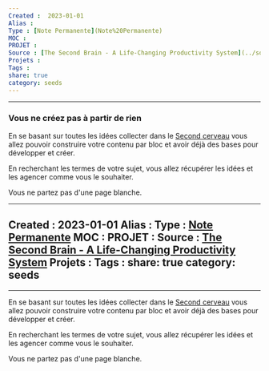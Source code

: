 ```yaml
---
Created :  2023-01-01
Alias :
Type : [Note Permanente](Note%20Permanente)
MOC : 
PROJET :
Source : [The Second Brain - A Life-Changing Productivity System](../source/The%20Second%20Brain%20-%20A%20Life-Changing%20Productivity%20System.md)
Projets :
Tags : 
share: true
category: seeds
---
```



***

### Vous ne créez pas à partir de rien

En se basant sur toutes les idées collecter dans le [Second cerveau](Second%20cerveau) vous allez pouvoir construire votre contenu par bloc et avoir déjà des bases pour développer et créer.

En recherchant les termes de votre sujet, vous allez récupérer les idées et les agencer comme vous le souhaiter. 

Vous ne partez pas d'une page blanche.
---
Created :  2023-01-01
Alias :
Type : [Note Permanente](Note%20Permanente)
MOC : 
PROJET :
Source : [The Second Brain - A Life-Changing Productivity System](../source/The%20Second%20Brain%20-%20A%20Life-Changing%20Productivity%20System.md)
Projets :
Tags : 
share: true
category: seeds
---


***

En se basant sur toutes les idées collecter dans le [Second cerveau](Second%20cerveau) vous allez pouvoir construire votre contenu par bloc et avoir déjà des bases pour développer et créer.

En recherchant les termes de votre sujet, vous allez récupérer les idées et les agencer comme vous le souhaiter. 

Vous ne partez pas d'une page blanche.
